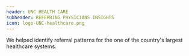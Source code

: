 ```yaml
---
header: UNC HEALTH CARE
subheader: REFERRING PHYSICIANS INSIGHTS
icon: logo-UNC-healthcare.png
---
```

We helped identify referral patterns for the one of the country's largest healthcare systems.
